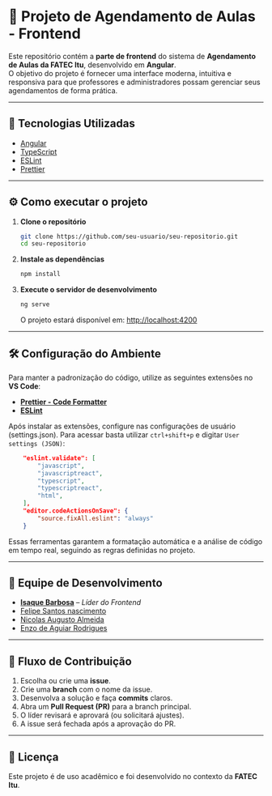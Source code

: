 # 📅 Projeto de Agendamento de Aulas - Frontend

Este repositório contém a **parte de frontend** do sistema de **Agendamento de Aulas da FATEC Itu**, desenvolvido em **Angular**.  
O objetivo do projeto é fornecer uma interface moderna, intuitiva e responsiva para que professores e administradores possam gerenciar seus agendamentos de forma prática.

---

## 🚀 Tecnologias Utilizadas
- [Angular](https://angular.io/)  
- [TypeScript](https://www.typescriptlang.org/)  
- [ESLint](https://eslint.org/)  
- [Prettier](https://prettier.io/)  

---

## ⚙️ Como executar o projeto

1. **Clone o repositório**
   ```bash
   git clone https://github.com/seu-usuario/seu-repositorio.git
   cd seu-repositorio
    ```

2. **Instale as dependências**

   ```bash
   npm install
   ```

3. **Execute o servidor de desenvolvimento**

   ```bash
   ng serve
   ```

   O projeto estará disponível em: [http://localhost:4200](http://localhost:4200)

---

## 🛠️ Configuração do Ambiente

Para manter a padronização do código, utilize as seguintes extensões no **VS Code**:

* **[Prettier - Code Formatter](https://marketplace.visualstudio.com/items?itemName=esbenp.prettier-vscode)**
* **[ESLint](https://marketplace.visualstudio.com/items?itemName=dbaeumer.vscode-eslint)**

Após instalar as extensões, configure nas configurações de usuário (settings.json). Para acessar basta utilizar `ctrl+shift+p` e digitar `User settings (JSON)`:
```json
    "eslint.validate": [
        "javascript",
        "javascriptreact",
        "typescript",
        "typescriptreact",
        "html",
    ],
    "editor.codeActionsOnSave": {
        "source.fixAll.eslint": "always"
    }
```

Essas ferramentas garantem a formatação automática e a análise de código em tempo real, seguindo as regras definidas no projeto.

---

## 👥 Equipe de Desenvolvimento

* [**Isaque Barbosa**](https://github.com/IsaqueBatist) – *Líder do Frontend*
* [Felipe Santos nascimento](https://github.com/felip-SN)
* [Nicolas Augusto Almeida](https://github.com/Nicolas-Augusto-Almeida)
* [Enzo de Aguiar Rodrigues](https://github.com/YungCrock)

---

## 📌 Fluxo de Contribuição

1. Escolha ou crie uma **issue**.
2. Crie uma **branch** com o nome da issue.
3. Desenvolva a solução e faça **commits** claros.
4. Abra um **Pull Request (PR)** para a branch principal.
5. O líder revisará e aprovará (ou solicitará ajustes).
6. A issue será fechada após a aprovação do PR.

---

## 📄 Licença

Este projeto é de uso acadêmico e foi desenvolvido no contexto da **FATEC Itu**.

